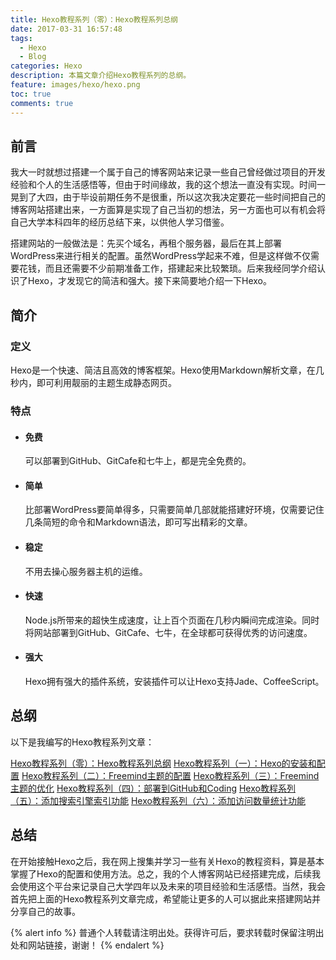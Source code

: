 ```yaml
---
title: Hexo教程系列（零）：Hexo教程系列总纲
date: 2017-03-31 16:57:48
tags:
  - Hexo
  - Blog
categories: Hexo
description: 本篇文章介绍Hexo教程系列的总纲。
feature: images/hexo/hexo.png
toc: true
comments: true
---
```


## 前言

我大一时就想过搭建一个属于自己的博客网站来记录一些自己曾经做过项目的开发经验和个人的生活感悟等，但由于时间缘故，我的这个想法一直没有实现。时间一晃到了大四，由于毕设前期任务不是很重，所以这次我决定要花一些时间把自己的博客网站搭建出来，一方面算是实现了自己当初的想法，另一方面也可以有机会将自己大学本科四年的经历总结下来，以供他人学习借鉴。

搭建网站的一般做法是：先买个域名，再租个服务器，最后在其上部署WordPress来进行相关的配置。虽然WordPress学起来不难，但是这样做不仅需要花钱，而且还需要不少前期准备工作，搭建起来比较繁琐。后来我经同学介绍认识了Hexo，才发现它的简洁和强大。接下来简要地介绍一下Hexo。

<!--more-->

## 简介

### 定义

Hexo是一个快速、简洁且高效的博客框架。Hexo使用Markdown解析文章，在几秒内，即可利用靓丽的主题生成静态网页。

### 特点

- #### 免费

  可以部署到GitHub、GitCafe和七牛上，都是完全免费的。

- #### 简单

  比部署WordPress要简单得多，只需要简单几部就能搭建好环境，仅需要记住几条简短的命令和Markdown语法，即可写出精彩的文章。

- #### 稳定

  不用去操心服务器主机的运维。

- #### 快速

  Node.js所带来的超快生成速度，让上百个页面在几秒内瞬间完成渲染。同时将网站部署到GitHub、GitCafe、七牛，在全球都可获得优秀的访问速度。

- #### 强大

  Hexo拥有强大的插件系统，安装插件可以让Hexo支持Jade、CoffeeScript。

## 总纲

以下是我编写的Hexo教程系列文章：

[Hexo教程系列（零）：Hexo教程系列总纲](https://myyerrol.github.io/zh-cn/2017/03/31/hexo_0_superclass/)
[Hexo教程系列（一）：Hexo的安装和配置](https://myyerrol.github.io/zh-cn/2017/03/31/hexo_1_installation_and_configuration/)
[Hexo教程系列（二）：Freemind主题的配置](https://myyerrol.github.io/zh-cn/2017/06/07/hexo_2_freemind_configuration/)
[Hexo教程系列（三）：Freemind主题的优化](https://myyerrol.github.io/zh-cn/2017/06/07/hexo_3_freemind_optimization/)
[Hexo教程系列（四）：部署到GitHub和Coding](https://myyerrol.github.io/zh-cn/2017/06/10/hexo_4_deploy_to_github_and_coding/)
[Hexo教程系列（五）：添加搜索引擎索引功能](https://myyerrol.github.io/zh-cn/2017/06/10/hexo_5_add_search_engine_index/)
[Hexo教程系列（六）：添加访问数量统计功能](https://myyerrol.github.io/zh-cn/2017/06/10/hexo_6_add_access_number_statistics/)

## 总结

在开始接触Hexo之后，我在网上搜集并学习一些有关Hexo的教程资料，算是基本掌握了Hexo的配置和使用方法。总之，我的个人博客网站已经搭建完成，后续我会使用这个平台来记录自己大学四年以及未来的项目经验和生活感悟。当然，我会首先把上面的Hexo教程系列文章完成，希望能让更多的人可以据此来搭建网站并分享自己的故事。

{% alert info %}
普通个人转载请注明出处。获得许可后，要求转载时保留注明出处和网站链接，谢谢！
{% endalert %}

